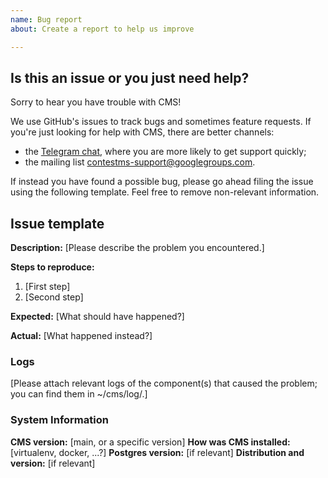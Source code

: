 ```yaml
---
name: Bug report
about: Create a report to help us improve

---
```


## Is this an issue or you just need help?

Sorry to hear you have trouble with CMS!

We use GitHub's issues to track bugs and sometimes feature requests. If you're just looking for help with CMS, there are better channels:
* the [Telegram chat](https://t.me/contestms), where you are more likely to get support quickly;
* the mailing list <contestms-support@googlegroups.com>.

If instead you have found a possible bug, please go ahead filing the issue using the following template. Feel free to remove non-relevant information.

## Issue template

**Description:** [Please describe the problem you encountered.]

**Steps to reproduce:**
1. [First step]
2. [Second step]

**Expected:** [What should have happened?]

**Actual:** [What happened instead?]

### Logs

[Please attach relevant logs of the component(s) that caused the problem; you can find them in ~/cms/log/.]

### System Information

**CMS version:** [main, or a specific version]
**How was CMS installed:** [virtualenv, docker, ...?]
**Postgres version:** [if relevant]
**Distribution and version:** [if relevant]
